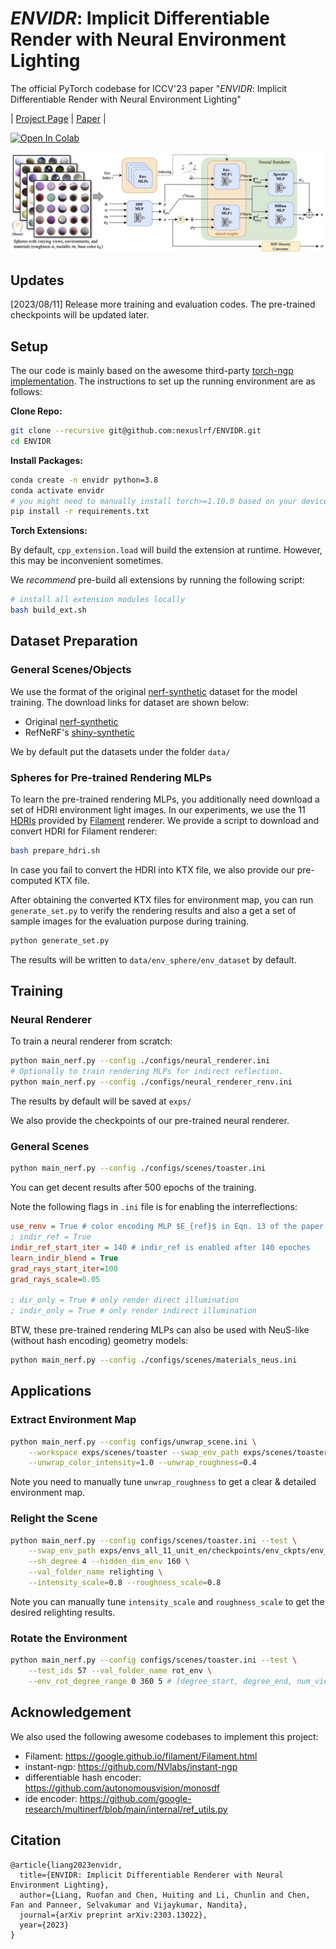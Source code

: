 # *ENVIDR*: Implicit Differentiable Render with Neural Environment Lighting

The official PyTorch codebase for ICCV'23 paper "*ENVIDR*: Implicit Differentiable Render with Neural Environment Lighting"

| [Project Page](http://nexuslrf.github.io/ENVIDR) | [Paper](https://arxiv.org/abs/2303.13022) |

[![Open In Colab](https://colab.research.google.com/assets/colab-badge.svg)](https://colab.research.google.com/github/nexuslrf/ENVIDR/blob/main/demo.ipynb)

![img](figs/renderer_overview.jpg)

## Updates

[2023/08/11] Release more training and evaluation codes. The pre-trained checkpoints will be updated later.

## Setup

The our code is mainly based on the awesome third-party [torch-ngp implementation](https://github.com/ashawkey/torch-ngp). The instructions to set up the running environment are as follows:

**Clone Repo:**

```bash
git clone --recursive git@github.com:nexuslrf/ENVIDR.git
cd ENVIDR
```

**Install Packages:**

```bash
conda create -n envidr python=3.8
conda activate envidr
# you might need to manually install torch>=1.10.0 based on your device
pip install -r requirements.txt
```

**Torch Extensions:**

By default, `cpp_extension.load` will build the extension at runtime. However, this may be inconvenient sometimes.

We *recommend* pre-build all extensions by running the following script:

```bash
# install all extension modules locally
bash build_ext.sh
```

## Dataset Preparation

### General Scenes/Objects

We use the format of the original [nerf-synthetic](https://drive.google.com/drive/folders/1JDdLGDruGNXWnM1eqY1FNL9PlStjaKWi?usp=drive_link) dataset for the model training. The download links for dataset are shown below:

* Original [nerf-synthetic](https://drive.google.com/drive/folders/1JDdLGDruGNXWnM1eqY1FNL9PlStjaKWi?usp=drive_link)
* RefNeRF's [shiny-synthetic](https://storage.googleapis.com/gresearch/refraw360/ref.zip)

We by default put the datasets under the folder `data/`

### Spheres for Pre-trained Rendering MLPs

To learn the pre-trained rendering MLPs, you additionally need download a set of HDRI environment light images. In our experiments, we use the 11 [HDRIs](https://github.com/google/filament/tree/main/third_party/environments) provided by [Filament](https://github.com/google/filament) renderer. We provide a script to download and convert HDRI for Filament renderer:

```bash
bash prepare_hdri.sh
```

In case you fail to convert the HDRI into KTX file, we also provide our pre-computed KTX file.

After obtaining the converted KTX files for environment map, you can run `generate_set.py` to verify the rendering results and also a get a set of sample images for the evaluation purpose during training.

```bash
python generate_set.py
```

The results will be written to `data/env_sphere/env_dataset` by default.

## Training

### Neural Renderer

To train a neural renderer from scratch:

```bash
python main_nerf.py --config ./configs/neural_renderer.ini
# Optionally to train rendering MLPs for indirect reflection.
python main_nerf.py --config ./configs/neural_renderer_renv.ini
```

The results by default will be saved at `exps/`

We also provide the checkpoints of our pre-trained neural renderer.

### General Scenes

```bash
python main_nerf.py --config ./configs/scenes/toaster.ini
```

You can get decent results after 500 epochs of the training.

Note the following flags in `.ini` file is for enabling the interreflections:

```ini
use_renv = True # color encoding MLP $E_{ref}$ in Eqn. 13 of the paper
; indir_ref = True
indir_ref_start_iter = 140 # indir_ref is enabled after 140 epoches
learn_indir_blend = True
grad_rays_start_iter=100
grad_rays_scale=0.05

; dir_only = True # only render direct illumination
; indir_only = True # only render indirect illumination
```

BTW, these pre-trained rendering MLPs can also be used with NeuS-like (without hash encoding) geometry models:

```bash
python main_nerf.py --config ./configs/scenes/materials_neus.ini
```

## Applications

### Extract Environment Map

```bash
python main_nerf.py --config configs/unwrap_scene.ini \
    --workspace exps/scenes/toaster --swap_env_path exps/scenes/toaster/checkpoints/ngp_ep0500.pth \
    --unwrap_color_intensity=1.0 --unwrap_roughness=0.4
```

Note you need to manually tune `unwrap_roughness` to get a clear & detailed environment map.

### Relight the Scene

```bash
python main_nerf.py --config configs/scenes/toaster.ini --test \
    --swap_env_path exps/envs_all_11_unit_en/checkpoints/env_ckpts/env_net_3.pth \
    --sh_degree 4 --hidden_dim_env 160 \
    --val_folder_name relighting \
    --intensity_scale=0.8 --roughness_scale=0.8
```

Note you can manually tune `intensity_scale` and `roughness_scale` to get the desired relighting results.

### Rotate the Environment

```bash
python main_nerf.py --config configs/scenes/toaster.ini --test \
    --test_ids 57 --val_folder_name rot_env \
    --env_rot_degree_range 0 360 5 # [degree_start, degree_end, num_views]
```

## Acknowledgement

We also used the following awesome codebases to implement this project:

* Filament: https://google.github.io/filament/Filament.html
* instant-ngp: https://github.com/NVlabs/instant-ngp
* differentiable hash encoder: https://github.com/autonomousvision/monosdf
* ide encoder: https://github.com/google-research/multinerf/blob/main/internal/ref_utils.py

## Citation

```
@article{liang2023envidr,
  title={ENVIDR: Implicit Differentiable Renderer with Neural Environment Lighting},
  author={Liang, Ruofan and Chen, Huiting and Li, Chunlin and Chen, Fan and Panneer, Selvakumar and Vijaykumar, Nandita},
  journal={arXiv preprint arXiv:2303.13022},
  year={2023}
}
```
